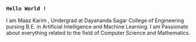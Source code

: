 ### `Hello World !`
I am Maaz Karim , Undergrad at Dayananda Sagar College of Engineering pursing B.E. in Artificial Intelligence and Machine Learning. 
I am Passionate about everything related to the field of Computer Science and Mathematics.





